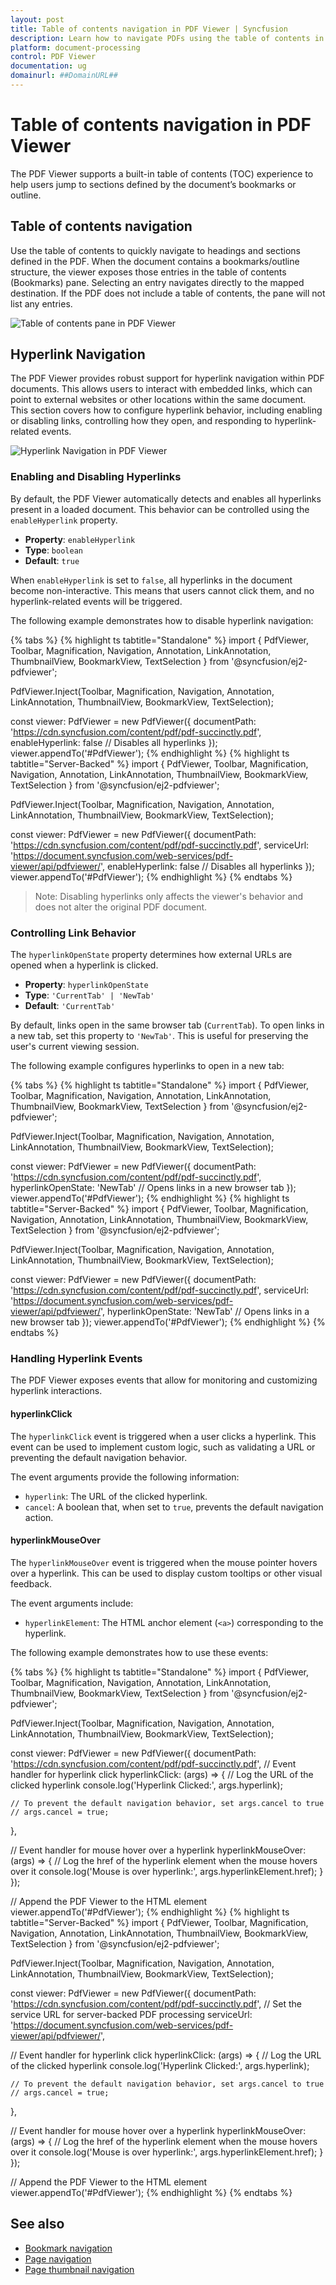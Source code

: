 ```yaml
---
layout: post
title: Table of contents navigation in PDF Viewer | Syncfusion
description: Learn how to navigate PDFs using the table of contents in the Syncfusion PDF Viewer control for TypeScript.
platform: document-processing
control: PDF Viewer
documentation: ug
domainurl: ##DomainURL##
---
```


# Table of contents navigation in PDF Viewer

The PDF Viewer supports a built-in table of contents (TOC) experience to help users jump to sections defined by the document’s bookmarks or outline.

## Table of contents navigation

Use the table of contents to quickly navigate to headings and sections defined in the PDF. When the document contains a bookmarks/outline structure, the viewer exposes those entries in the table of contents (Bookmarks) pane. Selecting an entry navigates directly to the mapped destination. If the PDF does not include a table of contents, the pane will not list any entries.

![Table of contents pane in PDF Viewer](../images/toc.png)

## Hyperlink Navigation

The PDF Viewer provides robust support for hyperlink navigation within PDF documents. This allows users to interact with embedded links, which can point to external websites or other locations within the same document. This section covers how to configure hyperlink behavior, including enabling or disabling links, controlling how they open, and responding to hyperlink-related events.

![Hyperlink Navigation in PDF Viewer](../images/link.png)

### Enabling and Disabling Hyperlinks

By default, the PDF Viewer automatically detects and enables all hyperlinks present in a loaded document. This behavior can be controlled using the `enableHyperlink` property.

- **Property**: `enableHyperlink`
- **Type**: `boolean`
- **Default**: `true`

When `enableHyperlink` is set to `false`, all hyperlinks in the document become non-interactive. This means that users cannot click them, and no hyperlink-related events will be triggered.

The following example demonstrates how to disable hyperlink navigation:

{% tabs %}
{% highlight ts tabtitle="Standalone" %}
import { PdfViewer, Toolbar, Magnification, Navigation, Annotation, LinkAnnotation, ThumbnailView, BookmarkView, TextSelection } from '@syncfusion/ej2-pdfviewer';

PdfViewer.Inject(Toolbar, Magnification, Navigation, Annotation, LinkAnnotation, ThumbnailView, BookmarkView, TextSelection);

const viewer: PdfViewer = new PdfViewer({
  documentPath: 'https://cdn.syncfusion.com/content/pdf/pdf-succinctly.pdf',
  enableHyperlink: false // Disables all hyperlinks
});
viewer.appendTo('#PdfViewer');
{% endhighlight %}
{% highlight ts tabtitle="Server-Backed" %}
import { PdfViewer, Toolbar, Magnification, Navigation, Annotation, LinkAnnotation, ThumbnailView, BookmarkView, TextSelection } from '@syncfusion/ej2-pdfviewer';

PdfViewer.Inject(Toolbar, Magnification, Navigation, Annotation, LinkAnnotation, ThumbnailView, BookmarkView, TextSelection);

const viewer: PdfViewer = new PdfViewer({
  documentPath: 'https://cdn.syncfusion.com/content/pdf/pdf-succinctly.pdf',
  serviceUrl: 'https://document.syncfusion.com/web-services/pdf-viewer/api/pdfviewer/',
  enableHyperlink: false // Disables all hyperlinks
});
viewer.appendTo('#PdfViewer');
{% endhighlight %}
{% endtabs %}

> Note: Disabling hyperlinks only affects the viewer's behavior and does not alter the original PDF document.
### Controlling Link Behavior

The `hyperlinkOpenState` property determines how external URLs are opened when a hyperlink is clicked.

- **Property**: `hyperlinkOpenState`
- **Type**: `'CurrentTab' | 'NewTab'`
- **Default**: `'CurrentTab'`

By default, links open in the same browser tab (`CurrentTab`). To open links in a new tab, set this property to `'NewTab'`. This is useful for preserving the user's current viewing session.

The following example configures hyperlinks to open in a new tab:

{% tabs %}
{% highlight ts tabtitle="Standalone" %}
import { PdfViewer, Toolbar, Magnification, Navigation, Annotation, LinkAnnotation, ThumbnailView, BookmarkView, TextSelection } from '@syncfusion/ej2-pdfviewer';

PdfViewer.Inject(Toolbar, Magnification, Navigation, Annotation, LinkAnnotation, ThumbnailView, BookmarkView, TextSelection);

const viewer: PdfViewer = new PdfViewer({
  documentPath: 'https://cdn.syncfusion.com/content/pdf/pdf-succinctly.pdf',
  hyperlinkOpenState: 'NewTab' // Opens links in a new browser tab
});
viewer.appendTo('#PdfViewer');
{% endhighlight %}
{% highlight ts tabtitle="Server-Backed" %}
import { PdfViewer, Toolbar, Magnification, Navigation, Annotation, LinkAnnotation, ThumbnailView, BookmarkView, TextSelection } from '@syncfusion/ej2-pdfviewer';

PdfViewer.Inject(Toolbar, Magnification, Navigation, Annotation, LinkAnnotation, ThumbnailView, BookmarkView, TextSelection);

const viewer: PdfViewer = new PdfViewer({
  documentPath: 'https://cdn.syncfusion.com/content/pdf/pdf-succinctly.pdf',
  serviceUrl: 'https://document.syncfusion.com/web-services/pdf-viewer/api/pdfviewer/',
  hyperlinkOpenState: 'NewTab' // Opens links in a new browser tab
});
viewer.appendTo('#PdfViewer');
{% endhighlight %}
{% endtabs %}

### Handling Hyperlink Events

The PDF Viewer exposes events that allow for monitoring and customizing hyperlink interactions.

#### hyperlinkClick

The `hyperlinkClick` event is triggered when a user clicks a hyperlink. This event can be used to implement custom logic, such as validating a URL or preventing the default navigation behavior.

The event arguments provide the following information:
- `hyperlink`: The URL of the clicked hyperlink.
- `cancel`: A boolean that, when set to `true`, prevents the default navigation action.

#### hyperlinkMouseOver

The `hyperlinkMouseOver` event is triggered when the mouse pointer hovers over a hyperlink. This can be used to display custom tooltips or other visual feedback.

The event arguments include:
- `hyperlinkElement`: The HTML anchor element (`<a>`) corresponding to the hyperlink.

The following example demonstrates how to use these events:

{% tabs %}
{% highlight ts tabtitle="Standalone" %}
import { PdfViewer, Toolbar, Magnification, Navigation, Annotation, LinkAnnotation, ThumbnailView, BookmarkView, TextSelection } from '@syncfusion/ej2-pdfviewer';

PdfViewer.Inject(Toolbar, Magnification, Navigation, Annotation, LinkAnnotation, ThumbnailView, BookmarkView, TextSelection);

const viewer: PdfViewer = new PdfViewer({
  documentPath: 'https://cdn.syncfusion.com/content/pdf/pdf-succinctly.pdf',
  // Event handler for hyperlink click
  hyperlinkClick: (args) => {
    // Log the URL of the clicked hyperlink
    console.log('Hyperlink Clicked:', args.hyperlink);

    // To prevent the default navigation behavior, set args.cancel to true
    // args.cancel = true;
  },

  // Event handler for mouse hover over a hyperlink
  hyperlinkMouseOver: (args) => {
    // Log the href of the hyperlink element when the mouse hovers over it
    console.log('Mouse is over hyperlink:', args.hyperlinkElement.href);
  }
});

// Append the PDF Viewer to the HTML element
viewer.appendTo('#PdfViewer');
{% endhighlight %}
{% highlight ts tabtitle="Server-Backed" %}
import { PdfViewer, Toolbar, Magnification, Navigation, Annotation, LinkAnnotation, ThumbnailView, BookmarkView, TextSelection } from '@syncfusion/ej2-pdfviewer';

PdfViewer.Inject(Toolbar, Magnification, Navigation, Annotation, LinkAnnotation, ThumbnailView, BookmarkView, TextSelection);

const viewer: PdfViewer = new PdfViewer({
  documentPath: 'https://cdn.syncfusion.com/content/pdf/pdf-succinctly.pdf',
  // Set the service URL for server-backed PDF processing
  serviceUrl: 'https://document.syncfusion.com/web-services/pdf-viewer/api/pdfviewer/',

  // Event handler for hyperlink click
  hyperlinkClick: (args) => {
    // Log the URL of the clicked hyperlink
    console.log('Hyperlink Clicked:', args.hyperlink);

    // To prevent the default navigation behavior, set args.cancel to true
    // args.cancel = true;
  },

  // Event handler for mouse hover over a hyperlink
  hyperlinkMouseOver: (args) => {
    // Log the href of the hyperlink element when the mouse hovers over it
    console.log('Mouse is over hyperlink:', args.hyperlinkElement.href);
  }
});

// Append the PDF Viewer to the HTML element
viewer.appendTo('#PdfViewer');
{% endhighlight %}
{% endtabs %}

## See also

- [Bookmark navigation](https://help.syncfusion.com/document-processing/pdf/pdf-viewer/javascript-es6/interactive-pdf-navigation/bookmark-navigation/)
- [Page navigation](https://help.syncfusion.com/document-processing/pdf/pdf-viewer/javascript-es6/interactive-pdf-navigation/page-navigation/)
- [Page thumbnail navigation](https://help.syncfusion.com/document-processing/pdf/pdf-viewer/javascript-es6/interactive-pdf-navigation/page-thumbnail-navigation/)
